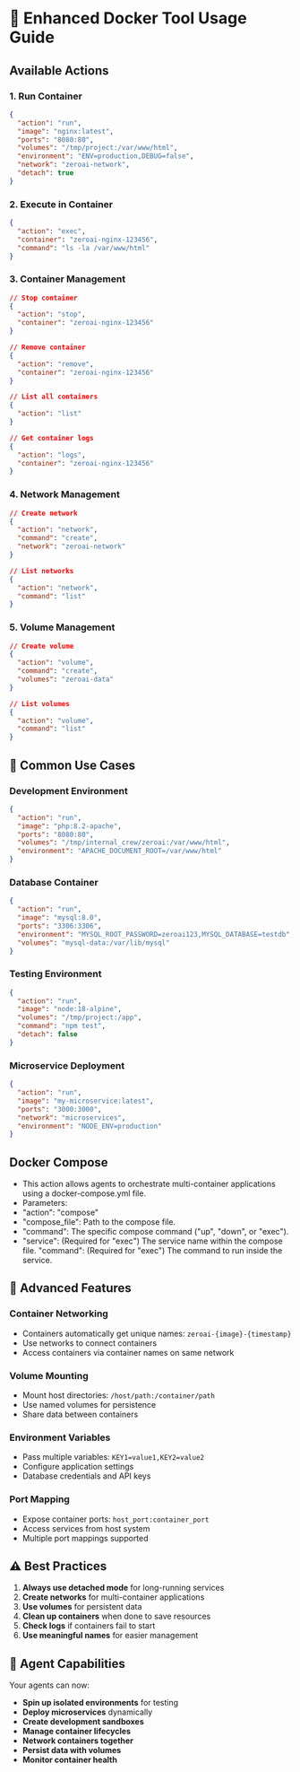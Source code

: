 # 🐳 Enhanced Docker Tool Usage Guide

## Available Actions

### **1. Run Container**
```json
{
  "action": "run",
  "image": "nginx:latest",
  "ports": "8080:80",
  "volumes": "/tmp/project:/var/www/html",
  "environment": "ENV=production,DEBUG=false",
  "network": "zeroai-network",
  "detach": true
}
```

### **2. Execute in Container**
```json
{
  "action": "exec",
  "container": "zeroai-nginx-123456",
  "command": "ls -la /var/www/html"
}
```

### **3. Container Management**
```json
// Stop container
{
  "action": "stop",
  "container": "zeroai-nginx-123456"
}

// Remove container
{
  "action": "remove",
  "container": "zeroai-nginx-123456"
}

// List all containers
{
  "action": "list"
}

// Get container logs
{
  "action": "logs",
  "container": "zeroai-nginx-123456"
}
```

### **4. Network Management**
```json
// Create network
{
  "action": "network",
  "command": "create",
  "network": "zeroai-network"
}

// List networks
{
  "action": "network",
  "command": "list"
}
```

### **5. Volume Management**
```json
// Create volume
{
  "action": "volume",
  "command": "create",
  "volumes": "zeroai-data"
}

// List volumes
{
  "action": "volume",
  "command": "list"
}
```

## 🎯 Common Use Cases

### **Development Environment**
```json
{
  "action": "run",
  "image": "php:8.2-apache",
  "ports": "8080:80",
  "volumes": "/tmp/internal_crew/zeroai:/var/www/html",
  "environment": "APACHE_DOCUMENT_ROOT=/var/www/html"
}
```

### **Database Container**
```json
{
  "action": "run",
  "image": "mysql:8.0",
  "ports": "3306:3306",
  "environment": "MYSQL_ROOT_PASSWORD=zeroai123,MYSQL_DATABASE=testdb",
  "volumes": "mysql-data:/var/lib/mysql"
}
```

### **Testing Environment**
```json
{
  "action": "run",
  "image": "node:18-alpine",
  "volumes": "/tmp/project:/app",
  "command": "npm test",
  "detach": false
}
```

### **Microservice Deployment**
```json
{
  "action": "run",
  "image": "my-microservice:latest",
  "ports": "3000:3000",
  "network": "microservices",
  "environment": "NODE_ENV=production"
}
```
## Docker Compose
- This action allows agents to orchestrate multi-container applications using a docker-compose.yml file.
- Parameters:
-   "action": "compose"
-   "compose_file": Path to the compose file.
-   "command": The specific compose command ("up", "down", or "exec").
-   "service": (Required for "exec") The service name within the compose file.
    "command": (Required for "exec") The command to run inside the service.

## 🔧 Advanced Features

### **Container Networking**
- Containers automatically get unique names: `zeroai-{image}-{timestamp}`
- Use networks to connect containers
- Access containers via container names on same network

### **Volume Mounting**
- Mount host directories: `/host/path:/container/path`
- Use named volumes for persistence
- Share data between containers

### **Environment Variables**
- Pass multiple variables: `KEY1=value1,KEY2=value2`
- Configure application settings
- Database credentials and API keys

### **Port Mapping**
- Expose container ports: `host_port:container_port`
- Access services from host system
- Multiple port mappings supported

## ⚠️ Best Practices

1. **Always use detached mode** for long-running services
2. **Create networks** for multi-container applications
3. **Use volumes** for persistent data
4. **Clean up containers** when done to save resources
5. **Check logs** if containers fail to start
6. **Use meaningful names** for easier management

## 🚀 Agent Capabilities

Your agents can now:
- **Spin up isolated environments** for testing
- **Deploy microservices** dynamically
- **Create development sandboxes**
- **Manage container lifecycles**
- **Network containers together**
- **Persist data with volumes**
- **Monitor container health**